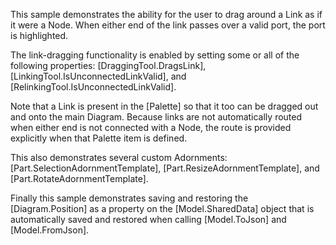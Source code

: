 ﻿This sample demonstrates the ability for the user to drag around a Link as if it were a Node.
When either end of the link passes over a valid port, the port is highlighted.

The link-dragging functionality is enabled by setting some or all of the following properties:
[DraggingTool.DragsLink], [LinkingTool.IsUnconnectedLinkValid], and
[RelinkingTool.IsUnconnectedLinkValid].

Note that a Link is present in the [Palette] so that it too can be dragged out and onto
the main Diagram.  Because links are not automatically routed when either end is not connected
with a Node, the route is provided explicitly when that Palette item is defined.

This also demonstrates several custom Adornments:
[Part.SelectionAdornmentTemplate], [Part.ResizeAdornmentTemplate], and
[Part.RotateAdornmentTemplate].

Finally this sample demonstrates saving and restoring the [Diagram.Position] as a property
on the [Model.SharedData] object that is automatically saved and restored when calling [Model.ToJson]
and [Model.FromJson].